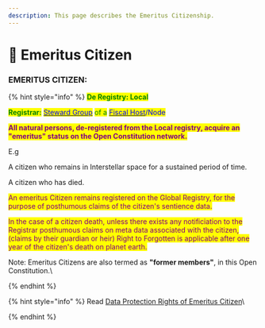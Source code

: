 ```yaml
---
description: This page describes the Emeritus Citizenship.
---
```


# 🤹 Emeritus Citizen

### EMERITUS CITIZEN:

{% hint style="info" %}
<mark style="color:green;">**De Registry: Local**</mark>

<mark style="color:green;">**Registrar:**</mark> [<mark style="color:blue;">Steward Group</mark>](../steward-group.md) <mark style="color:green;">of a</mark> [<mark style="color:blue;">Fiscal Host</mark>](broken-reference)<mark style="color:blue;">/Node</mark>

<mark style="color:purple;">**All natural persons, de-registered from the Local registry, acquire an "emeritus" status on the Open Constitution network.**</mark>&#x20;

E.g

A citizen who remains in Interstellar space for a sustained period of time.

A citizen who has died.

<mark style="color:purple;">An emeritus Citizen remains registered on the Global Registry, for the purpose of posthumous claims of the citizen's sentience data.</mark>

<mark style="color:purple;">In the case of a citizen death, unless there exists any notificiation to the Registrar posthumous claims on meta data associated with the citizen, (claims by their guardian or heir) Right to Forgotten is applicable after one year of the citizen's death on planet earth.</mark>&#x20;

Note: Emeritus Citizens are also termed as **"former members"**, in this Open Constitution.\

{% endhint %}

{% hint style="info" %}
Read [Data Protection Rights of Emeritus Citizen](../../data-processing/data-protection/notice-emeritus-citizen.md)\

{% endhint %}

